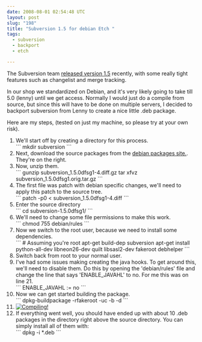 ```yaml
---
date: 2008-08-01 02:54:48 UTC
layout: post
slug: "198"
title: "Subversion 1.5 for debian Etch "
tags:
  - subversion
  - backport
  - etch

---
```

<p>The Subversion team <a href="http://subversion.tigris.org/svn_1.5_releasenotes.html">released version 1.5</a> recently, with some really tight features such as changelist and merge tracking.</p>

<p>In our shop we standardized on Debian, and it's very likely going to take till 5.0 (lenny) until we get access. Normally I would just do a compile from source, but since this will have to be done on multiple servers, I decided to backport subversion from Lenny to create a nice little .deb package.</p>

<p>Here are my steps, (tested on just my machine, so please try at your own risk).</p>

<ol>
  <li>We'll start off by creating a directory for this process.<br />
  ```
mkdir subversion
```</li>

  <li>Next, download the source packages from the <a href="http://packages.debian.org/lenny/subversion">debian packages site.</a>. They're on the right.</li>

  <li>Now, unzip them.<br />
  ```
gunzip subversion_1.5.0dfsg1-4.diff.gz
tar xfvz subversion_1.5.0dfsg1.orig.tar.gz
```</li>

  <li>The first file was patch with debian specific changes, we'll need to apply this patch to the source tree.<br />
  ```
patch -p0 < subversion_1.5.0dfsg1-4.diff
```</li>

  <li>Enter the source directory<br />
  ```
cd subversion-1.5.0dfsg1/
```</li>

  <li>We'll need to change some file permissions to make this work.<br /> 
  ```
chmod 755 debian/rules
```</li>

  <li>Now we switch to the root user, because we need to install some dependencies.<br />
  ```
# Assuming you're root
apt-get build-dep subversion 
apt-get install python-all-dev libneon26-dev quilt libsasl2-dev fakeroot debhelper
```</li>

  <li>Switch back from root to your normal user.</li>

  <li>I've had some issues making creating the java hooks. To get around this, we'll need to disable them. Do this by opening the 'debian/rules' file and change the line that says 'ENABLE_JAVAHL' to no. For me this was on line 21.<br />
  ```
ENABLE_JAVAHL := no
```</li>

  <li>Now we can get started building the package.<br />
  ```
dpkg-buildpackage -rfakeroot -uc -b -d
```<br />

  <li><a href="http://xkcd.com/303/"><img src="http://imgs.xkcd.com/comics/compiling.png" alt="Compiling!" /></a></li>

  <li>If everything went well, you should have ended up with about 10 .deb packages in the directory right above the source directory. You can simply install all of them with:<br />
  ```
dpkg -i *.deb
```</li>

</ol>
